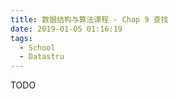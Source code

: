 ```yaml
---
title: 数据结构与算法课程 - Chap 9 查找
date: 2019-01-05 01:16:19
tags:
  - School
  - Datastru
---
```


TODO

